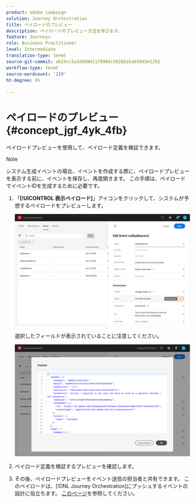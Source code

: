 ```yaml
---
product: adobe campaign
solution: Journey Orchestration
title: ペイロードのプレビュー
description: ペイロードのプレビュー方法を学びます。
feature: Journeys
role: Business Practitioner
level: Intermediate
translation-type: tm+mt
source-git-commit: ab19cc5a3d998d1178984c5028b1ba650d3e1292
workflow-type: tm+mt
source-wordcount: '119'
ht-degree: 9%

---
```




# ペイロードのプレビュー {#concept_jgf_4yk_4fb}

ペイロードプレビューを使用して、ペイロード定義を検証できます。

>[!NOTE]
>
>システム生成イベントの場合、イベントを作成する際に、ペイロードプレビューを表示する前に、イベントを保存し、再度開きます。 この手順は、ペイロードでイベントIDを生成するために必要です。

1. 「**[!UICONTROL 表示ペイロード]**」アイコンをクリックして、システムが予想するペイロードをプレビューします。

   ![](../assets/journey13.png)

   選択したフィールドが表示されていることに注意してください。

   ![](../assets/journey14.png)

1. ペイロード定義を検証するプレビューを確認します。

1. その後、ペイロードプレビューをイベント送信の担当者と共有できます。 このペイロードは、[!DNL Journey Orchestration]にプッシュするイベントの設計に役立ちます。 [このページ](../event/additional-steps-to-send-events-to-journey-orchestration.md)を参照してください。
